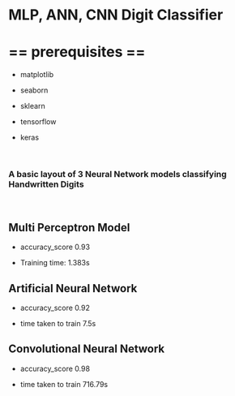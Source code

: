 # MLP, ANN, CNN Digit Classifier

# == prerequisites ==

* matplotlib

* seaborn

* sklearn

* tensorflow

* keras

​

### A basic layout of 3 Neural Network models classifying Handwritten Digits

​

## Multi Perceptron Model

* accuracy_score 0.93

* Training time: 1.383s

## Artificial Neural Network

* accuracy_score 0.92

* time taken to train 7.5s

## Convolutional Neural Network

* accuracy_score 0.98

* time taken to train 716.79s